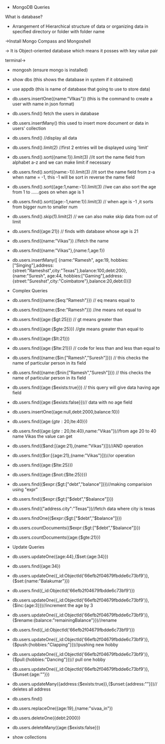 - MongoDB Queries

What is database?
- Arrangement of Hierarchical structure of data or organizing data in specified directory or folder with folder name

->Install Mongo Compass and Mongoshell

-> It is Object-oriented database which means it posses with key value pair

terminal->
- mongosh
(ensure mongo is installed)

- show dbs
(this shows the database in system if it obtained)

- use appdb
(this is name of database that going to use to store data)

- db.users.insertOne({name:"VIkas"})
(this is the command to create a user with name in json format)

- db.users.find()
fetch the users in database

- db.users.insertMany()
this used to insert more document or data in users' collection

- db.users.find()                                   //display all data
- db.users.find().limit(2)                          //first 2 entries will be displayed using 'limit'
- db.users.find().sort({name:1}).limit(3)           //it sort the name field from alphabet a-z and we can make limit if necessary
- db.users.find().sort({name:-1}).limit(3)          //it sort the name field from z-a when name = -1, this -1 will be sort in reverse the name field 
- db.users.find().sort({age:1,name:-1}).limit(3)     //we can also sort the age from 1 to ......goes on when age is 1
- db.users.find().sort({age:-1,name:1}).limit(3)     // when age is -1 ,it sorts from bigger num to smaller num

- db.users.find().skip(1).limit(2)                // we can also make skip data from out of limit
- db.users.find({age:21})                        // finds with database whose age is 21

- db.users.find({name:"Vikas"})  //fetch the name 
- db.users.find({name:"Vikas"},{name:1,age:1})
- db.users.insertMany([ {name:"Ramesh", age:19, hobbies:["Singing"],address:{street:"Rameshst",city:"Texas"},balance:100,debt:200}, {name:"Suresh", age:44, hobbies:["Gaming"],address:{street:"Sureshst",city:"Coimbatore"},balance:20,debt:0}])

- Complex Queries

- db.users.find({name:{$eq:"Ramesh"}})   // eq means equal to

- db.users.find({name:{$ne:"Ramesh"}})  //ne means not equal to

- db.users.find({age:{$gt:25}}) // gt means greater than
- db.users.find({age:{$gte:25}}) //gte means greater than equal to

- db.users.find({age:{$lt:21}})
- db.users.find({age:{$lte:21}}) // code for less than and less than equal to

- db.users.find({name:{$in:["Ramesh","Suresh"]}}) // this checks the name of particular person in its field
- db.users.find({name:{$nin:["Ramesh","Suresh"]}}) // this checks the name of particular person in its field

- db.users.find({age:{$exists:true}}) // this query will give data having age field

- db.users.find({age:{$exists:false}})// data with no age field

- db.users.insertOne({age:null,debt:2000,balance:10})
- db.users.find({age:{$gte:20,$lte:40}})

- db.users.find({age:{$gte:20,$lte:40},name:"Vikas"})//from age 20 to 40 name Vikas the value can get

- db.users.find({$and:[{age:21},{name:"Vikas"}]})//AND operation
- db.users.find({$or:[{age:21},{name:"Vikas"}]})//or operation
-  db.users.find({age:{$lte:25}}) 
- db.users.find({age:{$not:{$lte:25}}})
- db.users.find({$expr:{$gt:["debt","balance"]}})//making comparision using "expr"
- db.users.find({$expr:{$gt:["$debt","$balance"]}})
- db.users.find({"address.city":"Texas"})//fetch data where city is texas

- db.users.findOne({$expr:{$gt:["$debt","$balance"]}})

- db.users.countDocuments({$expr:{$gt:["$debt","$balance"]}})
- db.users.countDocuments({age:{$gte:21}})


- Update Queries

- db.users.updateOne({age:44},{$set:{age:34}})
- db.users.find({age:34})

- db.users.updateOne({_id:ObjectId('66efb2f04679fbdde6c73bf9')},{$set:{name:"Balakumar"}})

- db.users.find({_id:ObjectId('66efb2f04679fbdde6c73bf9')})

- db.users.updateOne({_id:ObjectId('66efb2f04679fbdde6c73bf9')},{$inc:{age:3}})//increment the age by 3

- db.users.updateOne({_id:ObjectId('66efb2f04679fbdde6c73bf9')},{$rename:{balance:"remainingBalance"}})//rename
- db.users.find({_id:ObjectId('66efb2f04679fbdde6c73bf9')})
- db.users.updateOne({_id:ObjectId('66efb2f04679fbdde6c73bf9')},{$push:{hobbies:"Clapping"}})//pushing new hobby
- db.users.updateOne({_id:ObjectId('66efb2f04679fbdde6c73bf9')},{$pull:{hobbies:"Dancing"}})// pull one hobby
- db.users.updateOne({_id:ObjectId('66efb2f04679fbdde6c73bf9')},{$unset:{age:""}})
- db.users.updateMany({address:{$exists:true}},{$unset:{address:""}})// deletes all address
 
- db.users.find()
- db.users.replaceOne({age:19},{name:"sivaa_in"})

- db.users.deleteOne({debt:2000})
- db.users.deleteMany({age:{$exists:false}})
- show collections